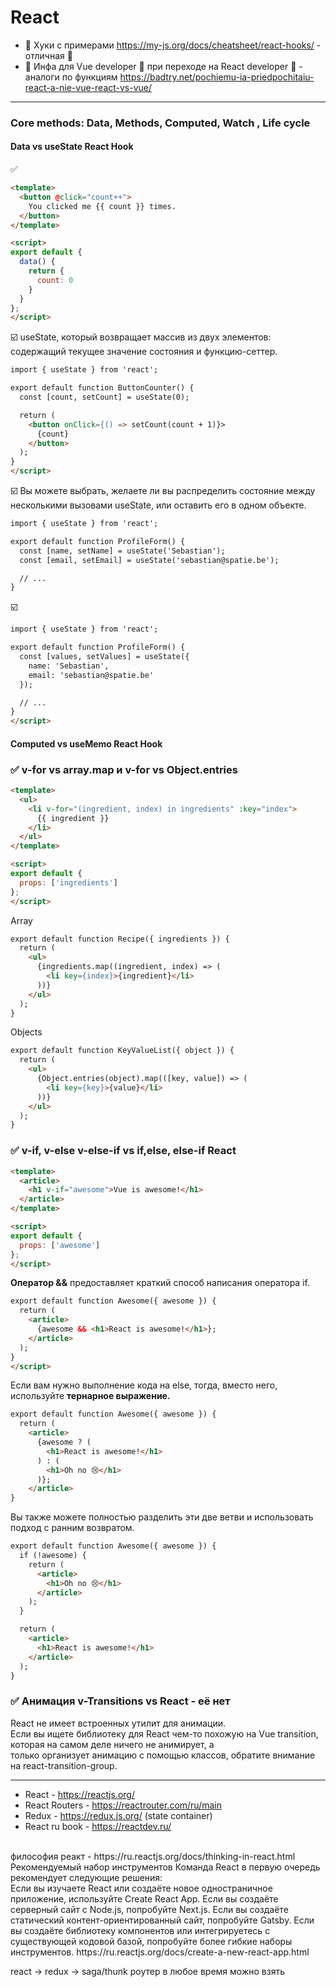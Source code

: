 # React

- 🔷 Хуки с примерами https://my-js.org/docs/cheatsheet/react-hooks/  - отличная 📑
- 📂 Инфа для Vue developer 📗 при переходе на React developer 📘 - аналоги по функциям https://badtry.net/pochiemu-ia-priedpochitaiu-react-a-nie-vue-react-vs-vue/
<hr>

### Core methods: Data, Methods, Computed, Watch , Life cycle

#### Data vs useState React Hook
✅
```html
<template>
  <button @click="count++">
    You clicked me {{ count }} times.
  </button>
</template>

<script>
export default {
  data() {
    return {
      count: 0
    }
  }
};
</script>
```

☑️ useState, который возвращает массив из двух элементов: содержащий текущее значение состояния и функцию-сеттер.
```html
import { useState } from 'react';

export default function ButtonCounter() {
  const [count, setCount] = useState(0);

  return (
    <button onClick={() => setCount(count + 1)}>
      {count}
    </button>
  );
}
</script>
```

☑️ Вы можете выбрать, желаете ли вы распределить состояние между несколькими вызовами useState, или оставить его в одном объекте.

```html
import { useState } from 'react';

export default function ProfileForm() {
  const [name, setName] = useState('Sebastian');
  const [email, setEmail] = useState('sebastian@spatie.be');

  // ...
}
```
☑️
```html
import { useState } from 'react';

export default function ProfileForm() {
  const [values, setValues] = useState({
    name: 'Sebastian',
    email: 'sebastian@spatie.be'
  });

  // ...
}
</script>
```
#### Computed vs useMemo React Hook


### ✅ v-for vs array.map и v-for vs Object.entries

```html
<template>
  <ul>
    <li v-for="(ingredient, index) in ingredients" :key="index">
      {{ ingredient }}
    </li>
  </ul>
</template>

<script>
export default {
  props: ['ingredients']
};
</script>
```

Array
```html
export default function Recipe({ ingredients }) {
  return (
    <ul>
      {ingredients.map((ingredient, index) => (
        <li key={index}>{ingredient}</li>
      ))}
    </ul>
  );
}
```

Objects
```html
export default function KeyValueList({ object }) {
  return (
    <ul>
      {Object.entries(object).map(([key, value]) => (
        <li key={key}>{value}</li>
      ))}
    </ul>
  );
}
```

### ✅ v-if, v-else v-else-if vs if,else, else-if React

```html
<template>
  <article>
    <h1 v-if="awesome">Vue is awesome!</h1>
  </article>
</template>

<script>
export default {
  props: ['awesome']
};
</script>
```

<b>Оператор &&</b> предоставляет краткий способ написания оператора if.

```html
export default function Awesome({ awesome }) {
  return (
    <article>
      {awesome && <h1>React is awesome!</h1>};
    </article>
  );
}
</script>
```

Если вам нужно выполнение кода на else, тогда, вместо него, используйте <b>тернарное выражение.</b>
```html
export default function Awesome({ awesome }) {
  return (
    <article>
      {awesome ? (
        <h1>React is awesome!</h1>
      ) : (
        <h1>Oh no 😢</h1>
      )};
    </article>
}
```

Вы также можете полностью разделить эти две ветви и использовать подход с ранним возвратом.
```html
export default function Awesome({ awesome }) {
  if (!awesome) {
    return (
      <article>
        <h1>Oh no 😢</h1>
      </article>
    );
  }

  return (
    <article>
      <h1>React is awesome!</h1>
    </article>
  );
}
```

### ✅ Анимация v-Transitions vs React - её нет

React не имеет встроенных утилит для анимации. <br/>
Если вы ищете библиотеку для React чем-то похожую на Vue transition, <br/>
которая на самом деле ничего не анимирует, а  <br/>
только организует анимацию с помощью классов, обратите внимание на react-transition-group. <br/>



<hr>

- React - https://reactjs.org/ 
- React Routers - https://reactrouter.com/ru/main
- Redux - https://redux.js.org/ (state container)
- React ru book - https://reactdev.ru/

<br>
философия реакт - https://ru.reactjs.org/docs/thinking-in-react.html
<br>
Рекомендуемый набор инструментов
Команда React в первую очередь рекомендует следующие решения:
<br>
Если вы изучаете React или создаёте новое одностраничное приложение, используйте Create React App.
Если вы создаёте серверный сайт с Node.js, попробуйте Next.js.
Если вы создаёте статический контент-ориентированный сайт, попробуйте Gatsby.
Если вы создаёте библиотеку компонентов или интегрируетесь с существующей кодовой базой, попробуйте более гибкие наборы инструментов.
https://ru.reactjs.org/docs/create-a-new-react-app.html

react -> redux -> saga/thunk
роутер в любое время можно взять

